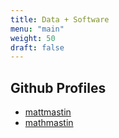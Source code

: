```yaml
---
title: Data + Software
menu: "main"
weight: 50
draft: false
---
```


## Github Profiles

- [mattmastin](https://github.com/mattmastin)
- [mathmastin](https://github.com/mathmastin)
